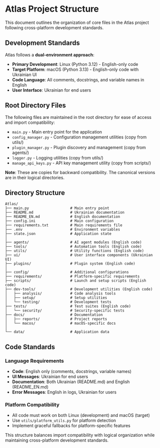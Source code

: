 # Atlas Project Structure

This document outlines the organization of core files in the Atlas project following cross-platform development standards.

## Development Standards

Atlas follows a **dual-environment approach**:
- **Primary Development**: Linux (Python 3.12) - English-only code
- **Target Platform**: macOS (Python 3.13) - English-only code with Ukrainian UI
- **Code Language**: All comments, docstrings, and variable names in English
- **User Interface**: Ukrainian for end users

## Root Directory Files

The following files are maintained in the root directory for ease of access and import compatibility:

- `main.py` - Main entry point for the application
- `config_manager.py` - Configuration management utilities (copy from utils/)
- `plugin_manager.py` - Plugin discovery and management (copy from agents/)
- `logger.py` - Logging utilities (copy from utils/)
- `manage_api_keys.py` - API key management utility (copy from scripts/)

**Note**: These are copies for backward compatibility. The canonical versions are in their logical directories.

## Directory Structure

```
Atlas/
├── main.py                   # Main entry point
├── README.md                 # Ukrainian documentation
├── README_EN.md              # English documentation
├── config.ini                # Main configuration
├── requirements.txt          # Main requirements file
├── .env                      # Environment variables
├── state.json                # Application state
│
├── agents/                   # AI agent modules (English code)
├── tools/                    # Automation tools (English code)
├── utils/                    # Utility functions (English code)
├── ui/                       # User interface components (Ukrainian UI)
├── plugins/                  # Plugin system (English code)
│
├── config/                   # Additional configurations
├── requirements/             # Platform-specific requirements
├── scripts/                  # Launch and setup scripts (English code)
├── dev-tools/                # Development utilities (English code)
│   ├── analysis/             # Code analysis tools
│   ├── setup/                # Setup utilities
│   └── testing/              # Development tests
├── tests/                    # Test suites (English code)
│   └── security/             # Security-specific tests
├── docs/                     # Documentation
│   ├── reports/              # Project reports
│   └── macos/                # macOS-specific docs
│
└── data/                     # Application data
```

## Code Standards

### Language Requirements
- **Code**: English only (comments, docstrings, variable names)
- **UI Messages**: Ukrainian for end users
- **Documentation**: Both Ukrainian (README.md) and English (README_EN.md)
- **Error Messages**: English in logs, Ukrainian for users

### Platform Compatibility
- All code must work on both Linux (development) and macOS (target)
- Use `utils/platform_utils.py` for platform detection
- Implement graceful fallbacks for platform-specific features

This structure balances import compatibility with logical organization while maintaining cross-platform development standards.
